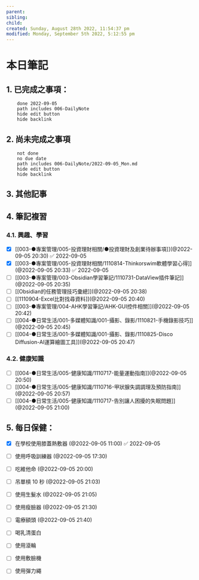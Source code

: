 ```yaml
---
parent: 
sibling: 
child: 
created: Sunday, August 28th 2022, 11:54:37 pm
modified: Monday, September 5th 2022, 5:12:55 pm
---
```

# 本日筆記


## 1. 已完成之事項：
```tasks
	done 2022-09-05
	path includes 006-DailyNote
	hide edit button 
	hide backlink
```

## 2. 尚未完成之事項
```tasks
	not done
	no due date
	path includes 006-DailyNote/2022-09-05_Mon.md
	hide edit button 
	hide backlink
```

## 3. 其他記事

## 4. 筆記複習
### 4.1. 興趣、學習
- [x] [[003-●專案管理/005-投資理財相關/●投資理財及創業待辦事項]](@2022-09-05 20:30) ✅ 2022-09-05
- [x] [[003-●專案管理/005-投資理財相關/1110814-Thinkorswim軟體學習心得]](@2022-09-05 20:33) ✅ 2022-09-05
- [ ] [[003-●專案管理/003-Obsidian學習筆記/1110731-DataView插件筆記]](@2022-09-05 20:35)
- [ ] [[Obsidian的任務管理技巧彙總]](@2022-09-05 20:38)
- [ ] [[1110904-Excel比對找尋資料]](@2022-09-05 20:40)
- [ ] [[003-●專案管理/004-AHK學習筆記/AHK-GUI控件相關]](@2022-09-05 20:42)
- [ ] [[004-●日常生活/001-多媒體知識/001-攝影、錄影/1110821-手機錄影技巧]](@2022-09-05 20:45)
- [ ] [[004-●日常生活/001-多媒體知識/001-攝影、錄影/1110825-Disco Diffusion-AI運算繪圖工具]](@2022-09-05 20:47)

### 4.2. 健康知識
- [ ] [[004-●日常生活/005-健康知識/1110717-能量運動指南]](@2022-09-05 20:50)
- [ ] [[004-●日常生活/005-健康知識/1110716-甲狀腺失調調理及預防指南]](@2022-09-05 20:57)
- [ ] [[004-●日常生活/005-健康知識/1110717-告別讓人困擾的失眠問題]](@2022-09-05 21:00)

## 5. 每日保健：
- [x] 在學校使用膝蓋熱敷器 (@2022-09-05 11:00) ✅ 2022-09-05
- [ ] 使用呼吸訓練器 (@2022-09-05 17:30)
- [ ] 吃維他命 (@2022-09-05 20:00)
- [ ] 吊單槓 10 秒 (@2022-09-05 21:03)
- [ ] 使用生髮水 (@2022-09-05 21:05)
- [ ] 使用瘦臉器 (@2022-09-05 21:30)
- [ ] 電療額頭 (@2022-09-05 21:40)
- [ ] 喝乳清蛋白
- [ ] 使用滾輪
- [ ] 使用敷臉機
- [ ] 使用彈力繩


